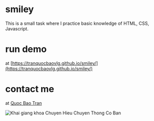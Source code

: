 # smiley
This is a small task where I practice basic knowledge of HTML, CSS, Javascript.

# run demo
at [https://tranquocbaovlg.github.io/smiley/](https://tranquocbaovlg.github.io/smiley/)

# contact me
at [Quoc Bao Tran](https://m.me/micaetranquocbao)

![Khai giang khoa Chuyen Hieu Chuyen Thong Co Ban](https://1.bp.blogspot.com/-XFf554tCqdI/YAgHXdb2qsI/AAAAAAAAXsg/_62gJf6cEMwzHiWaa7Y5eulqiPTzCRnzACLcBGAsYHQ/s16000/20210113KhaiGiangChuyenHieuTruyenThongGabriel2_05.jpg)
